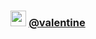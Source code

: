 <h3 align="center"><img src="https://cdn.discordapp.com/emojis/1136989029989109820.webp?size=96&amp;quality=lossless" height="25px"> <a href="https://xyl.lol/valentine">@valentine</a></h2>

<p href="https://discord.gg/EJfn8VUkef" align="center">
    <img alt="" src=https://lanyard-profile-readme.vercel.app/api/777925974300950539/>
</p>
